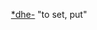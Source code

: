  [*dhe-](https://www.etymonline.com/word/*dhe- "Etymology, meaning and definition of *dhe-") "to set, put"